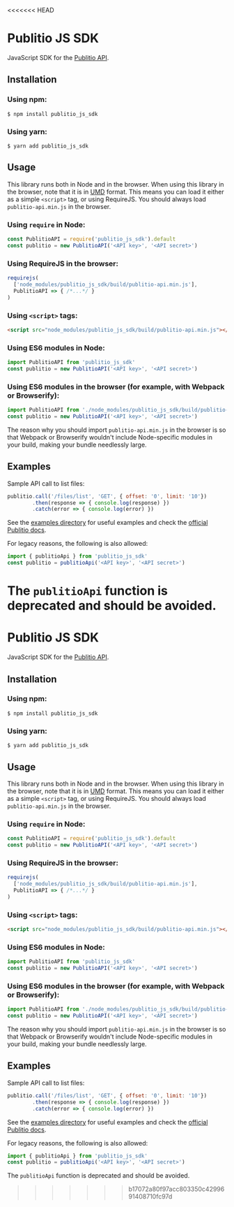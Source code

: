 <<<<<<< HEAD

# Publitio JS SDK

JavaScript SDK for the [Publitio API](https://publit.io).

## Installation

### Using npm:

```shell
$ npm install publitio_js_sdk
```

### Using yarn:

```shell
$ yarn add publitio_js_sdk
```

## Usage

This library runs both in Node and in the browser.
When using this library in the browser, note that it is
in [UMD](https://github.com/umdjs/umd) format.
This means you can load it either as a simple
`<script>` tag, or using RequireJS. You should always load
`publitio-api.min.js` in the browser.

### Using `require` in Node:

```javascript
const PublitioAPI = require('publitio_js_sdk').default
const publitio = new PublitioAPI('<API key>', '<API secret>')
```

### Using RequireJS in the browser:
```javascript
requirejs(
  ['node_modules/publitio_js_sdk/build/publitio-api.min.js'],
  PublitioAPI => { /*...*/ }
)
```

### Using `<script>` tags:
```html
<script src="node_modules/publitio_js_sdk/build/publitio-api.min.js"></script>
```

### Using ES6 modules in Node:

```javascript
import PublitioAPI from 'publitio_js_sdk'
const publitio = new PublitioAPI('<API key>', '<API secret>')
```

### Using ES6 modules in the browser (for example, with Webpack or Browserify):

```javascript
import PublitioAPI from './node_modules/publitio_js_sdk/build/publitio-api.min.js'
const publitio = new PublitioAPI('<API key>', '<API secret>')
```

The reason why you should import `publitio-api.min.js` in the
browser is so that Webpack or Browserify wouldn't include
Node-specific modules in your build, making your bundle needlessly large.

## Examples

Sample API call to list files: 

```javascript
publitio.call('/files/list', 'GET', { offset: '0', limit: '10'})
        .then(response => { console.log(response) })
        .catch(error => { console.log(error) })
```

See the [examples directory](https://github.com/ob1y2k/publitio_js_sdk/tree/master/examples) for useful examples
and check the [official Publitio docs](https://publit.io/docs/).

For legacy reasons, the following is also allowed:

```javascript
import { publitioApi } from 'publitio_js_sdk'
const publitio = publitioApi('<API key>', '<API secret>')
```

The `publitioApi` function is deprecated and should be avoided.
=======

# Publitio JS SDK

JavaScript SDK for the [Publitio API](https://publit.io).

## Installation

### Using npm:

```shell
$ npm install publitio_js_sdk
```

### Using yarn:

```shell
$ yarn add publitio_js_sdk
```

## Usage

This library runs both in Node and in the browser.
When using this library in the browser, note that it is
in [UMD](https://github.com/umdjs/umd) format.
This means you can load it either as a simple
`<script>` tag, or using RequireJS. You should always load
`publitio-api.min.js` in the browser.

### Using `require` in Node:

```javascript
const PublitioAPI = require('publitio_js_sdk').default
const publitio = new PublitioAPI('<API key>', '<API secret>')
```

### Using RequireJS in the browser:
```javascript
requirejs(
  ['node_modules/publitio_js_sdk/build/publitio-api.min.js'],
  PublitioAPI => { /*...*/ }
)
```

### Using `<script>` tags:
```html
<script src="node_modules/publitio_js_sdk/build/publitio-api.min.js"></script>
```

### Using ES6 modules in Node:

```javascript
import PublitioAPI from 'publitio_js_sdk'
const publitio = new PublitioAPI('<API key>', '<API secret>')
```

### Using ES6 modules in the browser (for example, with Webpack or Browserify):

```javascript
import PublitioAPI from './node_modules/publitio_js_sdk/build/publitio-api.min.js'
const publitio = new PublitioAPI('<API key>', '<API secret>')
```

The reason why you should import `publitio-api.min.js` in the
browser is so that Webpack or Browserify wouldn't include
Node-specific modules in your build, making your bundle needlessly large.

## Examples

Sample API call to list files: 

```javascript
publitio.call('/files/list', 'GET', { offset: '0', limit: '10'})
        .then(response => { console.log(response) })
        .catch(error => { console.log(error) })
```

See the [examples directory](https://github.com/ob1y2k/publitio_js_sdk/tree/master/examples) for useful examples
and check the [official Publitio docs](https://publit.io/docs/).

For legacy reasons, the following is also allowed:

```javascript
import { publitioApi } from 'publitio_js_sdk'
const publitio = publitioApi('<API key>', '<API secret>')
```

The `publitioApi` function is deprecated and should be avoided.
>>>>>>> b17072a80f97acc803350c4299691408710fc97d
